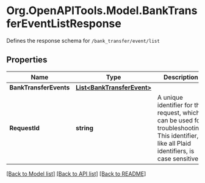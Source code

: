 # Org.OpenAPITools.Model.BankTransferEventListResponse
Defines the response schema for `/bank_transfer/event/list`

## Properties

Name | Type | Description | Notes
------------ | ------------- | ------------- | -------------
**BankTransferEvents** | [**List&lt;BankTransferEvent&gt;**](BankTransferEvent.md) |  | 
**RequestId** | **string** | A unique identifier for the request, which can be used for troubleshooting. This identifier, like all Plaid identifiers, is case sensitive. | 

[[Back to Model list]](../README.md#documentation-for-models) [[Back to API list]](../README.md#documentation-for-api-endpoints) [[Back to README]](../README.md)

